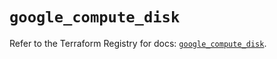 # `google_compute_disk`

Refer to the Terraform Registry for docs: [`google_compute_disk`](https://registry.terraform.io/providers/hashicorp/google/6.20.0/docs/resources/compute_disk).
